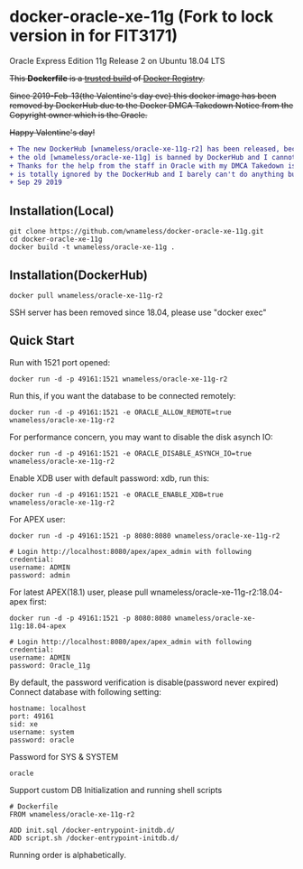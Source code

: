 docker-oracle-xe-11g (Fork to lock version in for FIT3171)
============================

Oracle Express Edition 11g Release 2 on Ubuntu 18.04 LTS

<del>This **Dockerfile** is a [trusted build](https://registry.hub.docker.com/u/wnameless/oracle-xe-11g/) of [Docker Registry](https://registry.hub.docker.com/).</del>

<del>Since 2019-Feb-13(the Valentine's day eve) this docker image has been removed by DockerHub due to the Docker DMCA Takedown Notice from the Copyright owner which is the Oracle.</del>

<del>Happy Valentine's day!</del>

```diff
+ The new DockerHub [wnameless/oracle-xe-11g-r2] has been released, because
+ the old [wnameless/oracle-xe-11g] is banned by DockerHub and I cannot restore it.
+ Thanks for the help from the staff in Oracle with my DMCA Takedown issue, however this problem
+ is totally ignored by the DockerHub and I barely can't do anything but to open a new repo.
+ Sep 29 2019
```

## Installation(Local)
```
git clone https://github.com/wnameless/docker-oracle-xe-11g.git
cd docker-oracle-xe-11g
docker build -t wnameless/oracle-xe-11g .
```

## Installation(DockerHub)
```
docker pull wnameless/oracle-xe-11g-r2
```
SSH server has been removed since 18.04, please use "docker exec"

## Quick Start

Run with 1521 port opened:
```
docker run -d -p 49161:1521 wnameless/oracle-xe-11g-r2
```

Run this, if you want the database to be connected remotely:
```
docker run -d -p 49161:1521 -e ORACLE_ALLOW_REMOTE=true wnameless/oracle-xe-11g-r2
```

For performance concern, you may want to disable the disk asynch IO:
```
docker run -d -p 49161:1521 -e ORACLE_DISABLE_ASYNCH_IO=true wnameless/oracle-xe-11g-r2
```

Enable XDB user with default password: xdb, run this:
```
docker run -d -p 49161:1521 -e ORACLE_ENABLE_XDB=true wnameless/oracle-xe-11g-r2
```

For APEX user:
```
docker run -d -p 49161:1521 -p 8080:8080 wnameless/oracle-xe-11g-r2
```

```
# Login http://localhost:8080/apex/apex_admin with following credential:
username: ADMIN
password: admin
```

For latest APEX(18.1) user, please pull wnameless/oracle-xe-11g-r2:18.04-apex first:
```
docker run -d -p 49161:1521 -p 8080:8080 wnameless/oracle-xe-11g:18.04-apex
```

```
# Login http://localhost:8080/apex/apex_admin with following credential:
username: ADMIN
password: Oracle_11g
```

By default, the password verification is disable(password never expired)<br/>
Connect database with following setting:
```
hostname: localhost
port: 49161
sid: xe
username: system
password: oracle
```

Password for SYS & SYSTEM
```
oracle
```

Support custom DB Initialization and running shell scripts
```
# Dockerfile
FROM wnameless/oracle-xe-11g-r2

ADD init.sql /docker-entrypoint-initdb.d/
ADD script.sh /docker-entrypoint-initdb.d/
```
Running order is alphabetically. 
